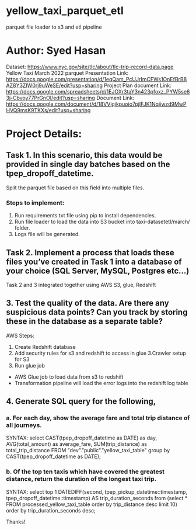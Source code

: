 # yellow_taxi_parquet_etl
parquet file loader to s3 and etl pipeline
# Author: Syed Hasan
Dataset: https://www.nyc.gov/site/tlc/about/tlc-trip-record-data.page Yellow Taxi March 2022 parquet
Presentation Link: https://docs.google.com/presentation/d/1eqQam_PcUJrImCFWs1OnEfBrB8AZ8Y3ZIW0rj9uWeSE/edit?usp=sharing
Project Plan document Link: https://docs.google.com/spreadsheets/d/1EJOXr3taY3n423pfoxz_PYW5se63j-Cbvoy77PrGnOI/edit?usp=sharing
Document Link: https://docs.google.com/document/d/18VVjqikpuoio7pjlFJK1Nqjjwzd9MwPHVQ9msK9TKXs/edit?usp=sharing
# Project Details:
## Task 1.	In this scenario, this data would be provided in single day batches based on the tpep_dropoff_datetime.
Split the parquet file based on this field into multiple files.

### Steps to implement:
1. Run requirements.txt file using pip to install dependencies.
2. Run file loader to load the data into S3 bucket into taxi-datasetetl/march/ folder.
3. Logs file will be generated.

## Task 2.	Implement a process that loads these files you’ve created in Task 1 into a database of your choice (SQL Server, MySQL, Postgres etc…)
Task 2 and 3 integrated together using AWS S3, glue, Redshift

## 3.	Test the quality of the data. Are there any suspicious data points? Can you track by storing these in the database as a separate table?

AWS Steps:
1. Create Redshift database
2. Add security rules for s3 and redshift to access in glue
3.Crawler setup for S3
4. Run glue job
- AWS Glue job to load data from s3 to redshift
- Transformation pipeline will load the error logs into the redshift log table

## 4.	Generate SQL query for the following,

### a.	For each day, show the average fare and total trip distance of all journeys.
SYNTAX:
select CAST(tpep_dropoff_datetime as DATE) as day,
AVG(total_amount) as average_fare, SUM(trip_distance) as total_trip_distance
FROM "dev"."public"."yellow_taxi_table"
group by CAST(tpep_dropoff_datetime as DATE);

### b.	Of the top ten taxis which have covered the greatest distance, return the duration of the longest taxi trip.
SYNTAX:
select top 1 DATEDIFF(second, tpep_pickup_datetime::timestamp, tpep_dropoff_datetime::timestamp) AS trip_duration_seconds
from 
(select * 
FROM processed_yellow_taxi_table
order by trip_distance desc limit 10)
order by trip_duration_seconds desc;

Thanks!
